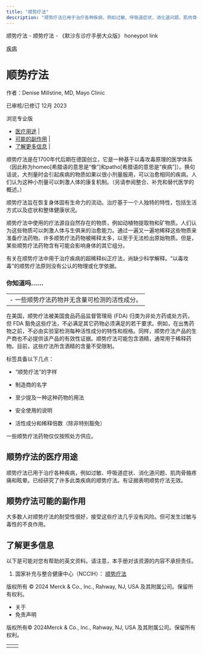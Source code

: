 ```yaml
---
title: "顺势疗法"
description: "顺势疗法已用于治疗各种疾病，例如过敏、呼吸道症状、消化道问题、肌肉骨骼疼痛和眩晕。已经研究了许多此类疾病的顺势疗法。有证据表明顺势疗法无效。"
---
```


﻿顺势疗法 \- 顺势疗法 \- 《默沙东诊疗手册大众版》 honeypot link



[疾病](https://www.merckmanuals.com/home/resourcespages/healthyliving_rel2.3)

# 顺势疗法

作者：Denise Millstine, MD, Mayo Clinic

已审核/已修订 12月 2023

浏览专业版

- [医疗用途](#医疗用途_v87246559_zh) \|
- [可能的副作用](#可能的副作用_v87246563_zh) \|
- [了解更多信息](#了解更多信息_v42283806_zh) \|

顺势疗法是在1700年代后期在德国创立，它是一种基于以毒攻毒原理的医学体系（因此称为homeo\[希腊语的意思是“像”\]和patho\[希腊语的意思是“疾病”\]）。换句话说，大剂量时会引起疾病的物质如果以很小剂量服用，可以治愈相同的疾病。人们认为这种小剂量可以刺激人体的康复机制。（另请参阅整合、补充和替代医学的概述。）

顺势疗法旨在恢复身体固有生命力的流动。治疗基于一个人独特的特性，包括生活方式以及症状和整体健康状况。

顺势疗法中使用的疗法源自自然存在的物质，例如动植物提取物和矿物质。人们认为这些物质可以刺激人体与生俱来的治愈能力。通过一遍又一遍地稀释这些物质来准备疗法药物。许多顺势疗法药物被稀释太多，以至于无法检出原始物质。但是，某些顺势疗法药物含有可能会影响身体的其它组分。

有关在顺势疗法中用于治疗疾病的超稀释纠正疗法，尚缺少科学解释。“以毒攻毒”的顺势疗法原则没有公认的物理或化学依据。

### 你知道吗……

|     |
| --- |
| - 一些顺势疗法药物并无含量可检测的活性成分。 |

在美国，顺势疗法被美国食品药品监督管理局 (FDA) 归类为非处方药或处方药，但 FDA 豁免这些疗法，不必满足其它药物必须满足的若干要求。例如，在出售药物之前，不必由实验室检测每种活性成分的特性和规格。同样，顺势疗法产品的生产商也不必提供该产品的有效性证据。顺势疗法可能包含酒精，通常用于稀释药物。目前，这些疗法所含酒精的含量不受限制。

标签具备以下几点：

- “顺势疗法”的字样

- 制造商的名字

- 至少提及一种这种药物的用法

- 安全使用的说明

- 活性成分和稀释倍数（除非特别豁免）


一些顺势疗法药物仅仅按照处方供应。

## 顺势疗法的医疗用途

顺势疗法已用于治疗各种疾病，例如过敏、呼吸道症状、消化道问题、肌肉骨骼疼痛和眩晕。已经研究了许多此类疾病的顺势疗法。有证据表明顺势疗法无效。

## 顺势疗法可能的副作用

大多数人对顺势疗法的耐受性很好，接受这些疗法几乎没有风险。但可发生过敏与毒性的不良作用。

## 了解更多信息

以下是可能对您有帮助的英文资料。请注意，本手册对该资源的内容不承担责任。

1. 国家补充与整合健康中心（NCCIH）： [顺势疗法](http://nccih.nih.gov/health/homeopathy)




版权所有 © 2024
Merck & Co., Inc., Rahway, NJ, USA 及其附属公司。保留所有权利。

- 关于
- 免责声明

版权所有© 2024Merck & Co., Inc., Rahway, NJ, USA 及其附属公司。保留所有权利。

|     |     |
| --- | --- |
|  |  |